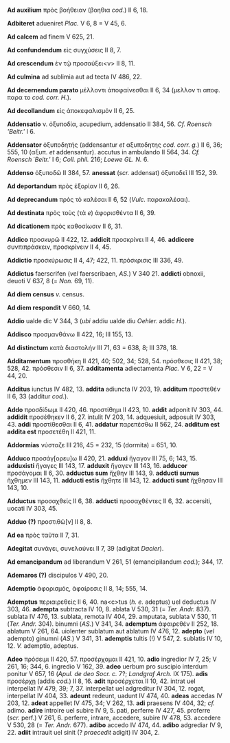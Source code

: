 **Ad auxilium** πρὸς βοήθειαν (βοηθια *cod.*) II 6, 18.

**Adbiteret** adueniret *Plac.* V 6, 8 = V 45, 6.

**Ad calcem** ad finem V 625, 21.

**Ad confundendum** εἰς συγχύσεις II 8, 7.

**Ad crescendum** ἐν τῷ προσαύξει\<ν\> II 8, 11.

**Ad culmina** ad sublimia aut ad tecta IV 486, 22.

**Ad decernendum parato** μέλλοντι ἀποφαίνεσθαι II 6, 34 (μελλον τι
αποφ. παρα το *cod. corr. H.*).

**Ad decollandum** εἰς ἀποκεφαλισμόν II 6, 25.

**Addensatio** ν. ὀξυποδία, acupedium, addensatio II 384, 56. *Cf.
Roensch 'Beitr.'* I 6.

**Addensator** ὀξυποδητής (addensantur *et* αξυποδητης *cod. corr. g.*)
II 6, 36; 555, 10 (αξυπ. *et* addensantur). accutus in ambulando II 564,
34. *Cf. Roensch* ῾*Beitr.'* I 6; *Coll. phil.* 216; *Loewe GL. N.* 6.

**Addenso** ὀξυποδῶ II 384, 57. **anessat** (*scr.* addensat) ὀξυποδεῖ
III 152, 39.

**Ad deportandum** πρὸς ἐξορίαν II 6, 26.

**Ad deprecandum** πρὸς τὸ καλέσαι II 6, 52 (*Vulc.* παρακαλέσαι).

**Ad destinata** πρὸς τοὺς (τὰ *e*) ἀφορισθέντα II 6, 39.

**Ad dicationem** πρὸς καθοσίωσιν II 6, 31.

**Addico** προσκυρῶ II 422, 12. **addicit** προσκρίνει II 4, 46.
**addicere** συνπιπράσκειν, προσκρίνειν II 4, 45.

**Addictio** προσκύρωσις II 4, 47; 422, 11. πρόσκρισις III 336, 49.

**Addictus** faerscrifen (*vel* faerscribaen, *AS.*) V 340 21.
**addicti** obnoxii, deuoti V 637, 8 (= *Non.* 69, 11).

**Ad diem census** *v.* census.

**Ad diem respondit** V 660, 14.

**Addio** ualde dic V 344, 3 (*ubi* addiu ualde diu *Oehler.* addic
*H.*).

**Addisco** προσμανθάνω II 422, 16; III 155, 13.

**Ad distinctum** κατὰ διαστολήν III 71, 63 = 638, 8; III 378, 18.

**Additamentum** προσθήκη II 421, 40; 502, 34; 528, 54. πρόσθεσις II
421, 38; 528, 42. πρόσθεσιν II 6, 37. **additamenta** adiectamenta
*Plac.* V 6, 22 = V 44, 20.

**Additus** iunctus IV 482, 13. **addita** adiuncta IV 203, 19.
**additum** προστεθέν II 6, 33 (additur *cod.*).

**Addo** προσδίδωμι II 420, 46. προστίθημι II 423, 10. **addit** adponit
IV 303, 44. **addidit** προσέθηκεν II 6, 27. intulit IV 203, 14.
adquesiuit, adposuit IV 303, 43. **addi** προστίθεσθαι II 6, 41.
**addatur** παρεπέσθω II 562, 24. **additum est addita est** προσετέθη
II 421, 11.

**Addormias** νύσταζε III 216, 45 = 232, 15 (dormita) = 651, 10.

**Adduco** προσάγ[ορευ]ω II 420, 21. **adduxi** ἤγαγον III 75, 6; 143,
15. **adduxisti** ἤγαγες III 143, 17. **adduxit** ἤγαγεν III 143, 16.
**adducor** προσάγομαι II 6, 30. **adductus sum** ἤχθην III 143, 9.
**adducti sumus** ἤχθημεν III 143, 11. **adducti estis** ἤχθητε III 143,
12. **adducti sunt** ἤχθησαν III 143, 10.

**Adductus** προσαχθείς II 6, 38. **adducti** προσαχθέντες II 6, 32.
accersiti, uocati IV 303, 45.

**Adduo (?)** προστιθῶ[ν] II 8, 8.

**Ad ea** πρὸς ταῦτα II 7, 31.

**Adegitat** συνάγει, συνελαύνει II 7, 39 (adigitat *Dacier*).

**Ad emancipandum** ad liberandum V 261, 51 (emancipilandum *cod.*);
344, 17.

**Ademaros (?)** discipulos V 490, 20.

**Ademptio** ἀφορισμός, ἀφαίρεσις II 8, 14; 555, 14.

**Ademptus** περιαιρεθείς II 6, 40. na\<c\>tus (*h. e.* adeptus) uel
deductus IV 303, 46. **adempta** subtracta IV 10, 8. ablata V 530, 31 (=
*Ter. Andr.* 837). sublata IV 476, 13. sublata, remota IV 404, 29.
amputata, sublata V 530, 11 (*Ter. Andr.* 304). binumni (*AS.*) V 341,
34. **ademptum** ἀφαιρεθέν II 252, 18. ablatum V 261, 64. uiolenter
sublatum aut ablatum IV 476, 12. **adepto** (*vel* adempto) ginumni
(*AS.*) V 341, 31. **ademptis** tultis (!) V 547, 2. sublatis IV 10, 12.
*V.* ademptio, adeptus.

**Adeo** πρόσειμι II 420, 57. προσέρχομαι II 421, 10. **adio** ingredior
IV 7, 25; V 261, 16; 344, 6. ingredio V 162, 39. **adeo** uerbum pro
suscipio interdum ponitur V 657, 16 (*Apul. de deo Socr. c.* 7?;
*Landgraf Arch.* IX 175). **adis** προσέρχῃ (addis *cod.*) II 8, 16.
**adit** προσέρχεται II 10, 42. intrat uel interpellat IV 479, 39; 7,
37. interpellat uel adgreditur IV 304, 12. rogat, interpellat IV 404, 33.
**adeunt** redeunt, uadunt IV 474, 40. **adeas** accedas IV 203, 12.
**adeat** appellet IV 475, 34; V 262, 13. **adi** praesens IV 404, 32;
*cf.* adimo. **adire** introire uel subire IV 9, 5. pati, perferre IV
427, 45. proferre (*scr.* perf.) V 261, 6. perferre, intrare, accedere,
subire IV 478, 53. accedere V 530, 28 (= *Ter. Andr.* 677). **adibo**
accedo IV 474, 44. **adibo** adgrediar IV 9, 22. **adiit** intrauit uel
sinit (? *praecedit* adigit) IV 304, 2.
